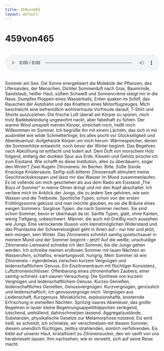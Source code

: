 ```yaml
---
title: 459von465
layout: default
---
```



# 459von465

<br><audio controls preload="metadata" style="width: 100%; display: block;" src="459von465.mp3"></audio><br>

Sommer am See. Die Sonne energetisiert die Moleküle der Pflanzen, des Ufersandes, der Menschen. Dichter Sommerduft nach Gras, Baumrinde, Sandstaub, heißer Haut, süßem Schweiß und Sonnencréme steigt mir in die Nase. Dumpfes Ploppen eines Wasserballs, Enten quaken im Schilf, das Rauschen der Autobahn und das Knattern eines Motorflugzeuges.
Mich beschleicht eine befremdlich wohlvertraute Vorfreude darauf, T-Shirt und Shorts auszuziehen. Die frische Luft überall am Körper zu spüren, mich trotz Badebekleidung ungewohnt nackt, aber fabelhaft zu fühlen. Der warme Wind umspielt meinen Körper, streichelt mich, heißt mich Willkommen im Sommer. Ich begrüße ihn mit einem Lächeln, das sich in mir ausbreitet wie wilde Schmetterlinge, bis alles pocht vor Glückseligkeit und Abenteuerlust.
Aufgeheizte Körper um mich herum. Wärmespeicher, denen die Sommerhitze entweicht, noch bevor der Winter beginnt. Das Begehren nach Abkühlung ist entfacht und lodert auf. Dem Duft von morschem Holz folgend, entlang der dunklen Spur aus Erde, Kieseln und Gehölz pirsche ich zum Eisstand. Wie schafft es diese Institution, alles zu überdauern, sogar den Winter? Zwei Kugeln Zitroneneis. Im Becher. Bitte.
Süße Sünde. Knackige Knistersäure. Seifig-süß-bitterer Zitronensaft stimuliert meine Geschmacksknospen und lässt mir das Wasser im Mund zusammenlaufen. Es ist vollends um mich geschehen als aus dem Radio am Eisstand „The Boys of Summer“ in meine Ohren dringt und mir den Kopf abschaltet. 
Ich verliere mich im Anblick der Jungs, die zu jedem See gehören, wie sein Wasser und die Tretboote. 
Sportliche Typen, schon von der ersten Frühlingssonne geküsst und man möchte glauben, es sei die Bräune eines ewigen Sommers. 
Sorglose Typen, die nach Sommer riechen. Sie sind schon Sommer, bevor er überhaupt da ist.
Sanfte Typen, glatt, ohne Kanten, wenig Tiefgang, unbeschwert. Männer, die auch mit Dreißig noch aussehen wie Jungs. 
Eine verlockende Illusion vom kleinstmöglichen Widerstand und das Phantasma der Schwerelosigkeit geht in ihnen auf – nur hier und jetzt, kein morgen, kein Winter. 
Das Zitroneneis schmilzt samtig quietschsauer in meinem Mund und der Sommer beginnt – jetzt!
Auf die weiße, unschuldige Zitroneneis-Leinwand schreibe ich den Sommer, bis die Jungs gehen werden. Ich schreibe meinen endlosen Sommer mit lauen Nächten an Wasserufern, schlaflos, erwartungsvoll, hungrig. Mein Sommer ist wie Zitroneneis – irgendetwas zwischen kurzem Vergnügen und leidenschaftlichem Genuss. Ein Eiszitronentraum mit flüchtiger Konsistenz, Luftzitronenschlösser. Offenbarung eines zitronenhaften Zaubers, einer samtig-schmelz-zart-sauren Versuchung: Die Synthese von kurzem Vergnügen und leidenschaftlichem Genuss. Kurzes Genießen, leidenschaftliches Genießen, Genussvergnügen. Kurzvergnügen, genüsslich und leidenschaftlich, ich genussvergnüge mich. Vergnügen aus Leidenschaft, Kurzgenuss. Miniatürliche, explosionshafte, knisternde Erfrischung in eisheißen Nächten. Spritzig-saures Abenteuer, das große Begehren in lauter kleine Begehrungsappetithäppchen zerlegend, lutschend, umhüllend, dahinschmelzen lassend. Aggregatzustände, Substanzen, physikalische Gesetze zur Metamorphose nutzend. Eis wird heiß, es schmilzt, ich schmelze, wir verschmelzen mit diesem Sommer, diesem unendlich flüchtigen, zeitlos strahlenden, sinnlich verführenden. Eis klebt auf unserer Haut, kristallisiert zu Zitronenzucker, den wir sanft von uns herabrieseln lassen. Ihm nachsehen, wie er verweht, sich auf seine Reise macht.
